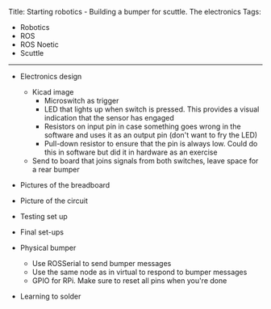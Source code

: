 Title: Starting robotics - Building a bumper for scuttle. The electronics
Tags:

- Robotics
- ROS
- ROS Noetic
- Scuttle

 ---

- Electronics design
    + Kicad image
        * Microswitch as trigger
        * LED that lights up when switch is pressed. This provides a visual indication that the sensor has engaged
        * Resistors on input pin in case something goes wrong in the software and uses it as an output pin (don't want to fry the LED)
        * Pull-down resistor to ensure that the pin is always low. Could do this in software but did it in hardware
          as an exercise
    + Send to board that joins signals from both switches, leave space for a rear bumper

- Pictures of the breadboard
- Picture of the circuit
- Testing set up
- Final set-ups



- Physical bumper
    + Use ROSSerial to send bumper messages
    + Use the same node as in virtual to respond to bumper messages
    + GPIO for RPi. Make sure to reset all pins when you're done

- Learning to solder